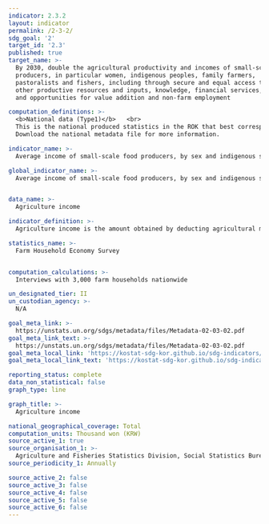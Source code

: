 ```yaml
---
indicator: 2.3.2
layout: indicator
permalink: /2-3-2/
sdg_goal: '2'
target_id: '2.3'
published: true
target_name: >-
  By 2030, double the agricultural productivity and incomes of small-scale food
  producers, in particular women, indigenous peoples, family farmers,
  pastoralists and fishers, including through secure and equal access to land,
  other productive resources and inputs, knowledge, financial services, markets
  and opportunities for value addition and non-farm employment

computation_definitions: >-
  <b>National data (Type1)</b>   <br>
  This is the national produced statistics in the ROK that best corresponds to the definition of UN SDGs indicators. <br>
  Download the national metadata file for more information.

indicator_name: >-
  Average income of small-scale food producers, by sex and indigenous status

global_indicator_name: >-
  Average income of small-scale food producers, by sex and indigenous status


data_name: >-
  Agriculture income

indicator_definition: >-
  Agriculture income is the amount obtained by deducting agricultural management costs from total agricultural income.

statistics_name: >-
  Farm Household Economy Survey


computation_calculations: >-
  Interviews with 3,000 farm households nationwide 

un_designated_tier: II
un_custodian_agency: >-
  N/A

goal_meta_link: >-
  https://unstats.un.org/sdgs/metadata/files/Metadata-02-03-02.pdf   
goal_meta_link_text: >-
  https://unstats.un.org/sdgs/metadata/files/Metadata-02-03-02.pdf   
goal_meta_local_link: 'https://kostat-sdg-kor.github.io/sdg-indicators/public/data/Metadata-02-03-02_ENG.pdf'
goal_meta_local_link_text: 'https://kostat-sdg-kor.github.io/sdg-indicators/public/data/Metadata-02-03-02_ENG.pdf'

reporting_status: complete
data_non_statistical: false
graph_type: line

graph_title: >-
  Agriculture income

national_geographical_coverage: Total
computation_units: Thousand won (KRW)
source_active_1: true
source_organisation_1: >-
  Agriculture and Fisheries Statistics Division, Social Statistics Bureau, Statistics Korea
source_periodicity_1: Annually 

source_active_2: false
source_active_3: false
source_active_4: false
source_active_5: false
source_active_6: false
---
```

